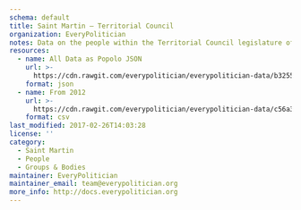 ```yaml
---
schema: default
title: Saint Martin — Territorial Council
organization: EveryPolitician
notes: Data on the people within the Territorial Council legislature of Saint Martin.
resources:
  - name: All Data as Popolo JSON
    url: >-
      https://cdn.rawgit.com/everypolitician/everypolitician-data/b3255021ab758e67a24b29b7865bbc75e1fcad6a/data/Saint_Martin/Council/ep-popolo-v1.0.json
    format: json
  - name: From 2012
    url: >-
      https://cdn.rawgit.com/everypolitician/everypolitician-data/c56a3948cc2ebe20624e2d1dfee623e9d172a3d2/data/Saint_Martin/Council/term-2012.csv
    format: csv
last_modified: 2017-02-26T14:03:28
license: ''
category:
  - Saint Martin
  - People
  - Groups & Bodies
maintainer: EveryPolitician
maintainer_email: team@everypolitician.org
more_info: http://docs.everypolitician.org
---
```

